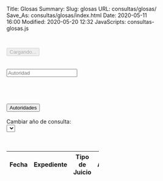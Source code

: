 Title: Glosas
Summary: 
Slug: glosas
URL: consultas/glosas/
Save_As: consultas/glosas/index.html
Date: 2020-05-11 16:00
Modified: 2020-05-20 12:32
JavaScripts: consultas-glosas.js

<style>
/* this declares a better box model */
* { -moz-box-sizing: border-box; -webkit-box-sizing: border-box; box-sizing: border-box; }

.list-countAutoridades {
  float:left;
  text-align:center;
  width:30%;
  padding:0.5em;
  color:#ddd;
}

.list-countDistritos {
  float:left;
  text-align:center;
  width:30%;
  padding:0.5em;
  color:#ddd;
}

.li {
  transition-property: margin, background-color, border-color;
  transition-duration: .4s, .2s, .2s;
  transition-timing-function: ease-in-out, ease, ease;
}

.empty-item {
  transition-property: opacity;
  transition-duration: 0s;
  transition-delay: 0s;
  transition-timing-function: ease;
}

.empty .empty-item {
  transition-property: opacity;
  transition-duration: .2s;
  transition-delay: .3s;
  transition-timing-function: ease;
}

.hiding {
  margin-left:-100%;
  opacity:0.5;
}

.hidden {
  display:none;
}

.ul {
  float:left;
  width:100%;
  margin:2em 0;
  padding:0;
  position:relative;
}

.titleDistritos-ul:before {
  content:'';
  position:absolute;
  left:-2.8em;
  font-size:3em;
  text-align:right;
  top:1.3em;
  color:#ededed;
  font-weight:bold;
  font-family: 'Maven Pro', sans-serif;
  transform:rotate(-90deg);
}

.titleAutoridades-ul:before {
  content:'';
  position:absolute;
  left:-3.4em;
  font-size:3em;
  text-align:right;
  top:2.2em;
  color:#ededed;
  font-weight:bold;
  font-family: 'Maven Pro', sans-serif;
  transform:rotate(-90deg);
}

.li {
  float:left;
  clear:left;
  width:100%;
  margin:0.2em 0;
  padding:0.5em 0.8em;
  list-style:none;
  background-color:#f2f2f2;
  border-left:5px solid #004360;
  cursor:pointer;
  color:#333;
  position:relative;
  z-index:2;
}

.li:hover {
  background-color:#f9f9f9;
  border-color:#dbb993;
}

.empty-item {
  background:#fff;
  color:#ddd;
  margin:0.2em 0;
  padding:0.5em 0.8em;
  font-style:italic;
  border:none;
  text-align:center;
  visibility:hidden;
  opacity:0;
  float:left;
  clear:left;
  width:100%;
}

.empty .empty-item {
  opacity:1;
  visibility:visible;
}

.info {
  float:left;
  width:60%;
  margin:2em 20%;
  padding:2em 0;
  background:#f9f9f9;
  border-left:5px solid #004360;
  padding:10px 20px;
}

/* Large desktop */
@media (min-width: 1200px) {
  #consultas>div{
        width: 60%;
    } 
}

/* Portrait tablet to landscape and desktop */
@media (min-width: 768px) and (max-width: 979px) {
  #consultas>div{
        width: 60%;
    }
}

/* Landscape phone to portrait tablet */
@media (max-width: 767px) {
   #consultas>div{
        width: 100%;
    }
}

/* Landscape phones and down */
@media (max-width: 480px) {
   #consultas>div{
        width: 100%;
    }
}
</style>
<div id='consultas'>
  <div class="container" style="overflow:auto;" >
        <h2 id="consultaJuzgado"></h2>
  </div>
  <div class="container d-flex justify-content-center" style="overflow:auto;" >
    <button id="divcargando" class="btn btn-lg btn-light"  type="button" disabled>
      <span class="spinner-border spinner-border-lg" role="status" aria-hidden="true"></span>
      Cargando...
    </button>
  </div>
  <div class="container" id="autoridades"  style="overflow:auto;" >
        <br><br>
        <div class="input-group">
            <div class="input-group-prepend">
                <span class="input-group-text" id="basic-addon2"><i class="fa fa-search"></i></span>
            </div>
            <input id="search-autoridad" type="text" class="form-control" placeholder="Autoridad" aria-describedby="basic-addon2">
        </div>
        <span class="list-countAutoridades"></span>
        <ul class ="titleAutoridades-ul ul list-group" id="listAutoridades">
        </ul>
  </div>
  <div class="container" id="tablaResultado" style="overflow:auto;" >
        <button id="btnbackAutoridades" type="button" class="btn btn-secondary"><i class="fa fa-arrow-left" aria-hidden="true"></i>  Autoridades</button>
        <br><br>
        <div class="row g-3 align-items-center">
          <div class="col-auto">
            <label for="anio">Cambiar año de consulta:</label>
          </div>
          <div class="col-auto">
            <select class="form-control" id="anio"></select>
          </div>
        </div>
        <br><br>
        <table id="ListasTable" class="table table-striped table-bordered" style="width:100%">
          <thead>
            <tr>
              <th>Fecha</th>
              <th>Expediente</th>
              <th>Tipo de Juicio</th>
              <th>Archivo</th>
            </tr>
          </thead>
      </table>
  </div>
</div>
